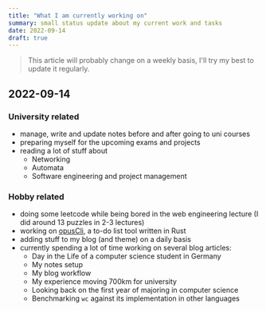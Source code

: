 ```yaml
---
title: "What I am currently working on"
summary: small status update about my current work and tasks
date: 2022-09-14
draft: true
---
```


> This article will probably change on a weekly basis, I'll try my best to update it regularly.

## 2022-09-14
### University related
- manage, write and update notes before and after going to uni courses
- preparing myself for the upcoming exams and projects
- reading a lot of stuff about
    - Networking 
    - Automata 
    - Software engineering and project management

### Hobby related
- doing some leetcode while being bored in the web engineering lecture (I did around 13 puzzles in 2-3 lectures)
- working on [opusCli](https://github.com/xnacly/opusCli), a to-do list tool written in Rust
- adding stuff to my blog (and theme) on a daily basis
- currently spending a lot of time working on several blog articles:
    - Day in the Life of a computer science student in Germany
    - My notes setup
    - My blog workflow
    - My experience moving 700km for university
    - Looking back on the first year of majoring in computer science
    - Benchmarking `wc` against its implementation in other languages
